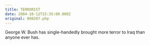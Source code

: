 ```yaml
---
title: TERRORIST
date: 2004-10-12T15:35:00.000Z
original: 000207.php
---
```


George W. Bush has single-handedly brought more terror to Iraq than anyone ever has.

